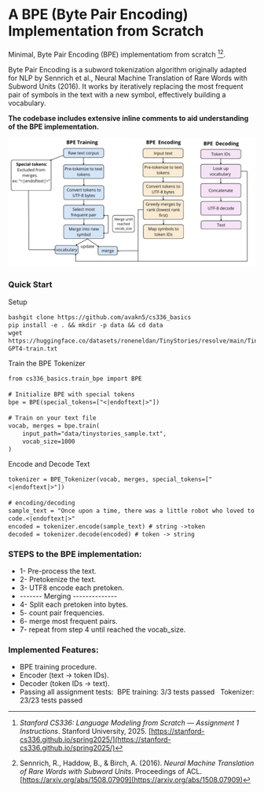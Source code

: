 # A BPE (Byte Pair Encoding) Implementation from Scratch

Minimal, Byte Pair Encoding (BPE) implementatiom from scratch [^1][^2].

Byte Pair Encoding is a subword tokenization algorithm originally adapted for NLP by Sennrich et al., Neural Machine Translation of Rare Words with Subword Units (2016). It works by iteratively replacing the most frequent pair of symbols in the text with a new symbol, effectively building a vocabulary.

__The codebase includes extensive inline comments to aid understanding of the BPE implementation.__

![Transformer Architecture](cs336_basics/figure/BPE_figure.jpeg)

### Quick Start

Setup
```
bashgit clone https://github.com/avakn5/cs336_basics
pip install -e . && mkdir -p data && cd data
wget https://huggingface.co/datasets/roneneldan/TinyStories/resolve/main/TinyStoriesV2-GPT4-train.txt
```

Train the BPE Tokenizer
```
from cs336_basics.train_bpe import BPE

# Initialize BPE with special tokens
bpe = BPE(special_tokens=["<|endoftext|>"])

# Train on your text file
vocab, merges = bpe.train(
    input_path="data/tinystories_sample.txt",
    vocab_size=1000
)
```

Encode and Decode Text
```
tokenizer = BPE_Tokenizer(vocab, merges, special_tokens=["<|endoftext|>"])

# encoding/decoding
sample_text = "Once upon a time, there was a little robot who loved to code.<|endoftext|>"
encoded = tokenizer.encode(sample_text) # string ->token
decoded = tokenizer.decode(encoded) # token -> string
```

### STEPS to the BPE implementation: 

* 1- Pre-process the text.
* 2- Pretokenize the text.
* 3- UTF8 encode each pretoken.
* ------- Merging --------------
* 4- Split each pretoken into bytes.
* 5- count pair frequencies.
* 6- merge most frequent pairs.
* 7- repeat from step 4 until reached the vocab_size.

### Implemented Features:

* BPE training procedure.
* Encoder (text → token IDs).
* Decoder (token IDs → text).
* Passing all assignment tests:
&nbsp;BPE training: 3/3 tests passed
&nbsp; Tokenizer: 23/23 tests passed


[^1]: *Stanford CS336: Language Modeling from Scratch — Assignment 1 Instructions*. Stanford University, 2025. [https://stanford-cs336.github.io/spring2025/](https://stanford-cs336.github.io/spring2025/)  
[^2]: Sennrich, R., Haddow, B., & Birch, A. (2016). *Neural Machine Translation of Rare Words with Subword Units*. Proceedings of ACL. [https://arxiv.org/abs/1508.07909](https://arxiv.org/abs/1508.07909)
